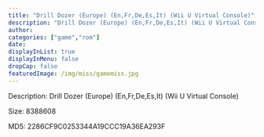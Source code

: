 ```yaml
---
title: "Drill Dozer (Europe) (En,Fr,De,Es,It) (Wii U Virtual Console)"
description: "Drill Dozer (Europe) (En,Fr,De,Es,It) (Wii U Virtual Console)"
author: 
categories: ["game","rom"]
date: 
displayInList: true
displayInMenu: false
dropCap: false
featuredImage: /img/miss/gamemiss.jpg
---
```


Description: Drill Dozer (Europe) (En,Fr,De,Es,It) (Wii U Virtual Console)

Size: 8388608

MD5: 2286CF9C0253344A19CCC19A36EA293F

